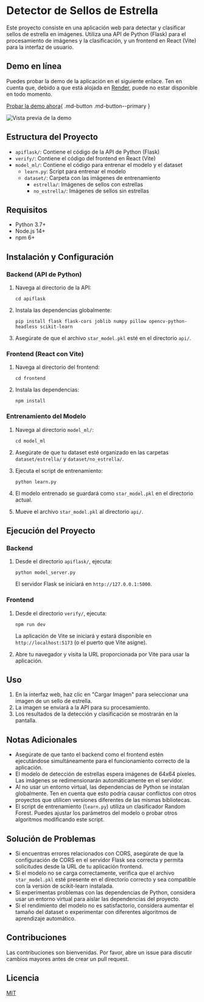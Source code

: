# Detector de Sellos de Estrella

Este proyecto consiste en una aplicación web para detectar y clasificar sellos de estrella en imágenes. Utiliza una API de Python (Flask) para el procesamiento de imágenes y la clasificación, y un frontend en React (Vite) para la interfaz de usuario.

## Demo en línea

Puedes probar la demo de la aplicación en el siguiente enlace. Ten en cuenta que, debido a que está alojada en [Render](https://render.com/), puede no estar disponible en todo momento.  

[Probar la demo ahora](https://kade.nexwey.online/dist/index.html){ .md-button .md-button--primary }

![Vista previa de la demo](./starscan.gif)

## Estructura del Proyecto

- `apiflask/`: Contiene el código de la API de Python (Flask)
- `verify/`: Contiene el código del frontend en React (Vite)
- `model_ml/`: Contiene el código para entrenar el modelo y el dataset
  - `learn.py`: Script para entrenar el modelo
  - `dataset/`: Carpeta con las imágenes de entrenamiento
    - `estrella/`: Imágenes de sellos con estrellas
    - `no_estrella/`: Imágenes de sellos sin estrellas

## Requisitos

- Python 3.7+
- Node.js 14+
- npm 6+

## Instalación y Configuración

### Backend (API de Python)

1. Navega al directorio de la API:
   ```
   cd apiflask
   ```

2. Instala las dependencias globalmente:
   ```
   pip install flask flask-cors joblib numpy pillow opencv-python-headless scikit-learn
   ```

3. Asegúrate de que el archivo `star_model.pkl` esté en el directorio `api/`.

### Frontend (React con Vite)

1. Navega al directorio del frontend:
   ```
   cd frontend
   ```

2. Instala las dependencias:
   ```
   npm install
   ```

### Entrenamiento del Modelo

1. Navega al directorio `model_ml/`:
   ```
   cd model_ml
   ```

2. Asegúrate de que tu dataset esté organizado en las carpetas `dataset/estrella/` y `dataset/no_estrella/`.

3. Ejecuta el script de entrenamiento:
   ```
   python learn.py
   ```

4. El modelo entrenado se guardará como `star_model.pkl` en el directorio actual.

5. Mueve el archivo `star_model.pkl` al directorio `api/`.

## Ejecución del Proyecto

### Backend

1. Desde el directorio `apiflask/`, ejecuta:
   ```
   python model_server.py
   ```
   
   El servidor Flask se iniciará en `http://127.0.0.1:5000`.

### Frontend

1. Desde el directorio `verify/`, ejecuta:
   ```
   npm run dev
   ```
   
   La aplicación de Vite se iniciará y estará disponible en `http://localhost:5173` (o el puerto que Vite asigne).

2. Abre tu navegador y visita la URL proporcionada por Vite para usar la aplicación.

## Uso

1. En la interfaz web, haz clic en "Cargar Imagen" para seleccionar una imagen de un sello de estrella.
2. La imagen se enviará a la API para su procesamiento.
3. Los resultados de la detección y clasificación se mostrarán en la pantalla.

## Notas Adicionales

- Asegúrate de que tanto el backend como el frontend estén ejecutándose simultáneamente para el funcionamiento correcto de la aplicación.
- El modelo de detección de estrellas espera imágenes de 64x64 píxeles. Las imágenes se redimensionarán automáticamente en el servidor.
- Al no usar un entorno virtual, las dependencias de Python se instalan globalmente. Ten en cuenta que esto podría causar conflictos con otros proyectos que utilicen versiones diferentes de las mismas bibliotecas.
- El script de entrenamiento (`learn.py`) utiliza un clasificador Random Forest. Puedes ajustar los parámetros del modelo o probar otros algoritmos modificando este script.

## Solución de Problemas

- Si encuentras errores relacionados con CORS, asegúrate de que la configuración de CORS en el servidor Flask sea correcta y permita solicitudes desde la URL de tu aplicación frontend.
- Si el modelo no se carga correctamente, verifica que el archivo `star_model.pkl` esté presente en el directorio correcto y sea compatible con la versión de scikit-learn instalada.
- Si experimentas problemas con las dependencias de Python, considera usar un entorno virtual para aislar las dependencias del proyecto.
- Si el rendimiento del modelo no es satisfactorio, considera aumentar el tamaño del dataset o experimentar con diferentes algoritmos de aprendizaje automático.

## Contribuciones

Las contribuciones son bienvenidas. Por favor, abre un issue para discutir cambios mayores antes de crear un pull request.

## Licencia

[MIT](https://choosealicense.com/licenses/mit/)